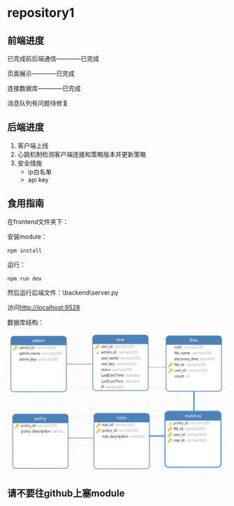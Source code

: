 # repository1

## 前端进度

已完成前后端通信————已完成

页面展示————已完成

连接数据库————已完成

消息队列有问题待修复

## 后端进度

1. 客户端上线
2. 心跳机制检测客户端连接和策略版本并更新策略
3. 安全措施
   - ip白名单
   - api key

## 食用指南

在frontend文件夹下：

安装module：

```
npm install
```

运行：

```
npm run dev
```

然后运行后端文件：\backend\server.py

访问[http://localhost:9528](http://localhost:9528)

数据库结构：

![img](./mysql.png)

## 请不要往github上塞module